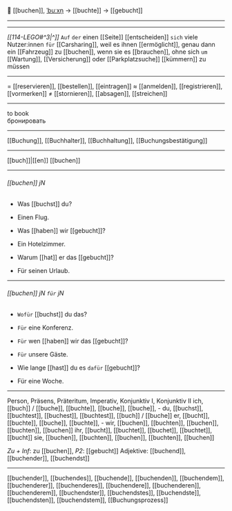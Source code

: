 📝 [[buchen]], [ˈbuːxn̩](https://youglish.com/pronounce/buchen/german) → [[buchte]] → [[gebucht]]

---
---

*[[114-LEGO#^3|^]]* `Auf` `der` einen [[Seite]] [[entscheiden]] `sich` viele Nutzer:innen `für` [[Carsharing]], weil es ihnen [[ermöglicht]], genau dann ein [[Fahrzeug]] zu [[buchen]], wenn sie es [[brauchen]], ohne sich `um` [[Wartung]], [[Versicherung]] oder [[Parkplatzsuche]] [[kümmern]] zu müssen







---
= [[reservieren]], [[bestellen]], [[eintragen]]
≈ [[anmelden]], [[registrieren]], [[vormerken]]
≠ [[stornieren]], [[absagen]], [[streichen]]

---
to book  
бронировать

---
[[Buchung]], [[Buchhalter]], [[Buchhaltung]], [[Buchungsbestätigung]]

---
[[buch]]|[[en]]
[[buchen]]


---
###### [[buchen]] jN
- Was [[buchst]] du?
- Einen Flug.

- Was [[haben]] wir [[gebucht]]?
- Ein Hotelzimmer.

- Warum [[hat]] er das [[gebucht]]?
- Für seinen Urlaub.

---
###### [[buchen]] jN `für` jN
- `Wofür` [[buchst]] du das?
- `Für` eine Konferenz.

- `Für` wen [[haben]] wir das [[gebucht]]?
- `Für` unsere Gäste.

- Wie lange [[hast]] du es `dafür` [[gebucht]]?
- Für eine Woche.

---
Person, Präsens, Präteritum, Imperativ, Konjunktiv I, Konjunktiv II
ich, [[buch]] / [[buche]], [[buchte]], [[buche]], [[buche]], -
du, [[buchst]], [[buchtest]], [[buchest]], [[buchtest]], [[buch]] / [[buche]]
er, [[bucht]], [[buchte]], [[buche]], [[buchte]], -
wir, [[buchen]], [[buchten]], [[buchen]], [[buchten]], [[buchen]]
ihr, [[bucht]], [[buchtet]], [[buchet]], [[buchtet]], [[bucht]]
sie, [[buchen]], [[buchten]], [[buchen]], [[buchten]], [[buchen]]

*Zu + Inf*: zu [[buchen]], *P2*: [[gebucht]]
Adjektive: [[buchend]], [[buchender]], [[buchendst]]

---
[[buchender]], [[buchendes]], [[buchende]], [[buchenden]], [[buchendem]], [[buchenderer]], [[buchenderes]], [[buchendere]], [[buchenderen]], [[buchenderem]], [[buchendster]], [[buchendstes]], [[buchendste]], [[buchendsten]], [[buchendstem]], [[Buchungsprozess]]